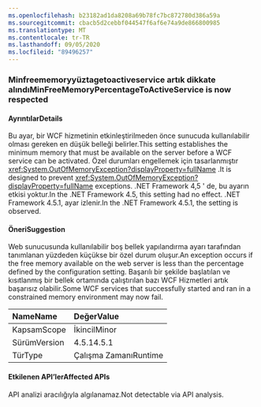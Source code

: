 ```yaml
---
ms.openlocfilehash: b23182ad1da8208a69b78fc7bc872780d386a59a
ms.sourcegitcommit: cbacb5d2cebbf044547f6af6e74a9de866800985
ms.translationtype: MT
ms.contentlocale: tr-TR
ms.lasthandoff: 09/05/2020
ms.locfileid: "89496257"
---
```

### <a name="minfreememorypercentagetoactiveservice-is-now-respected"></a><span data-ttu-id="2c40c-101">Minfreememoryyüztagetoactiveservice artık dikkate alındı</span><span class="sxs-lookup"><span data-stu-id="2c40c-101">MinFreeMemoryPercentageToActiveService is now respected</span></span>

#### <a name="details"></a><span data-ttu-id="2c40c-102">Ayrıntılar</span><span class="sxs-lookup"><span data-stu-id="2c40c-102">Details</span></span>

<span data-ttu-id="2c40c-103">Bu ayar, bir WCF hizmetinin etkinleştirilmeden önce sunucuda kullanılabilir olması gereken en düşük belleği belirler.</span><span class="sxs-lookup"><span data-stu-id="2c40c-103">This setting establishes the minimum memory that must be available on the server before a WCF service can be activated.</span></span> <span data-ttu-id="2c40c-104">Özel durumları engellemek için tasarlanmıştır <xref:System.OutOfMemoryException?displayProperty=fullName> .</span><span class="sxs-lookup"><span data-stu-id="2c40c-104">It is designed to prevent <xref:System.OutOfMemoryException?displayProperty=fullName> exceptions.</span></span> <span data-ttu-id="2c40c-105">.NET Framework 4,5 ' de, bu ayarın etkisi yoktur.</span><span class="sxs-lookup"><span data-stu-id="2c40c-105">In the .NET Framework 4.5, this setting had no effect.</span></span> <span data-ttu-id="2c40c-106">.NET Framework 4.5.1, ayar izlenir.</span><span class="sxs-lookup"><span data-stu-id="2c40c-106">In the .NET Framework 4.5.1, the setting is observed.</span></span>

#### <a name="suggestion"></a><span data-ttu-id="2c40c-107">Öneri</span><span class="sxs-lookup"><span data-stu-id="2c40c-107">Suggestion</span></span>

<span data-ttu-id="2c40c-108">Web sunucusunda kullanılabilir boş bellek yapılandırma ayarı tarafından tanımlanan yüzdeden küçükse bir özel durum oluşur.</span><span class="sxs-lookup"><span data-stu-id="2c40c-108">An exception occurs if the free memory available on the web server is less than the percentage defined by the configuration setting.</span></span> <span data-ttu-id="2c40c-109">Başarılı bir şekilde başlatılan ve kısıtlanmış bir bellek ortamında çalıştırılan bazı WCF Hizmetleri artık başarısız olabilir.</span><span class="sxs-lookup"><span data-stu-id="2c40c-109">Some WCF services that successfully started and ran in a constrained memory environment may now fail.</span></span>

| <span data-ttu-id="2c40c-110">Name</span><span class="sxs-lookup"><span data-stu-id="2c40c-110">Name</span></span>    | <span data-ttu-id="2c40c-111">Değer</span><span class="sxs-lookup"><span data-stu-id="2c40c-111">Value</span></span>       |
|:--------|:------------|
| <span data-ttu-id="2c40c-112">Kapsam</span><span class="sxs-lookup"><span data-stu-id="2c40c-112">Scope</span></span>   |<span data-ttu-id="2c40c-113">İkincil</span><span class="sxs-lookup"><span data-stu-id="2c40c-113">Minor</span></span>|
|<span data-ttu-id="2c40c-114">Sürüm</span><span class="sxs-lookup"><span data-stu-id="2c40c-114">Version</span></span>|<span data-ttu-id="2c40c-115">4.5.1</span><span class="sxs-lookup"><span data-stu-id="2c40c-115">4.5.1</span></span>|
|<span data-ttu-id="2c40c-116">Tür</span><span class="sxs-lookup"><span data-stu-id="2c40c-116">Type</span></span>|<span data-ttu-id="2c40c-117">Çalışma Zamanı</span><span class="sxs-lookup"><span data-stu-id="2c40c-117">Runtime</span></span>|

#### <a name="affected-apis"></a><span data-ttu-id="2c40c-118">Etkilenen API’ler</span><span class="sxs-lookup"><span data-stu-id="2c40c-118">Affected APIs</span></span>

<span data-ttu-id="2c40c-119">API analizi aracılığıyla algılanamaz.</span><span class="sxs-lookup"><span data-stu-id="2c40c-119">Not detectable via API analysis.</span></span>

<!--

#### Affected APIs

Not detectable via API analysis.

-->
